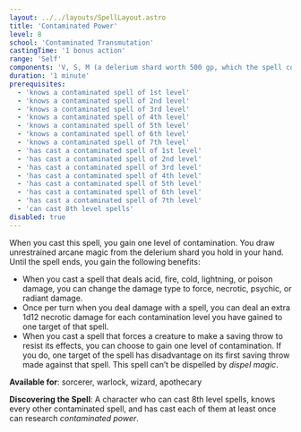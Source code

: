 ```yaml
---
layout: ../../layouts/SpellLayout.astro
title: 'Contaminated Power'
level: 8
school: 'Contaminated Transmutation'
castingTime: '1 bonus action'
range: 'Self'
components: 'V, S, M (a delerium shard worth 500 gp, which the spell consumes)'
duration: '1 minute'
prerequisites:
  - 'knows a contaminated spell of 1st level'
  - 'knows a contaminated spell of 2nd level'
  - 'knows a contaminated spell of 3rd level'
  - 'knows a contaminated spell of 4th level'
  - 'knows a contaminated spell of 5th level'
  - 'knows a contaminated spell of 6th level'
  - 'knows a contaminated spell of 7th level'
  - 'has cast a contaminated spell of 1st level'
  - 'has cast a contaminated spell of 2nd level'
  - 'has cast a contaminated spell of 3rd level'
  - 'has cast a contaminated spell of 4th level'
  - 'has cast a contaminated spell of 5th level'
  - 'has cast a contaminated spell of 6th level'
  - 'has cast a contaminated spell of 7th level'
  - 'can cast 8th level spells'
disabled: true
---
```


When you cast this spell, you gain one level of contamination. You draw unrestrained arcane magic from the delerium shard you hold in your hand. Until the spell ends, you gain the following benefits:
- When you cast a spell that deals acid, fire, cold, lightning, or poison damage, you can change the damage type to force, necrotic, psychic, or radiant damage.
- Once per turn when you deal damage with a spell, you can deal an extra 1d12 necrotic damage for each contamination level you have gained to one target of that spell.
- When you cast a spell that forces a creature to make a saving throw to resist its effects, you can choose to gain one level of contamination. If you do, one target of the spell has disadvantage on its first saving throw made against that spell.
  This spell can’t be dispelled by *dispel magic*.

**Available for**: sorcerer, warlock, wizard, apothecary

**Discovering the Spell**: A character who can cast 8th level spells, knows every other contaminated spell, and has cast each of them at least once can research *contaminated power*.
